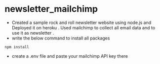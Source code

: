 # newsletter_mailchimp
- Created a sample rock and roll newsletter website using node.js and Deployed it on heroku .
Used mailchimp to collect all email data and to use it as newsletter . 
- write the below command to install all packages 
```
npm install
```
- create a .env file and paste your mailchimp API key there

